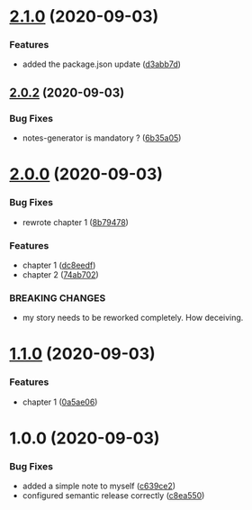 # [2.1.0](https://github.com/bchhun/my-wonderful-book/compare/v2.0.2...v2.1.0) (2020-09-03)


### Features

* added the package.json update ([d3abb7d](https://github.com/bchhun/my-wonderful-book/commit/d3abb7d7eeaeaabdff6f061f8c7d542fd8cf03c6))

## [2.0.2](https://github.com/bchhun/my-wonderful-book/compare/v2.0.1...v2.0.2) (2020-09-03)


### Bug Fixes

* notes-generator is mandatory ? ([6b35a05](https://github.com/bchhun/my-wonderful-book/commit/6b35a05e2322409e95b09448cb6b904aac5878b5))

# [2.0.0](https://github.com/bchhun/my-wonderful-book/compare/v1.0.0...v2.0.0) (2020-09-03)


### Bug Fixes

* rewrote chapter 1 ([8b79478](https://github.com/bchhun/my-wonderful-book/commit/8b79478b45477e89a95b703d43768a4f20de608f))


### Features

* chapter 1 ([dc8eedf](https://github.com/bchhun/my-wonderful-book/commit/dc8eedffae7ff24bd2e707b8ffc219ae79ff1e4e))
* chapter 2 ([74ab702](https://github.com/bchhun/my-wonderful-book/commit/74ab70285e8a8c64a3681e901ae426a67a6be307))


### BREAKING CHANGES

* my story needs to be reworked completely. How deceiving.

# [1.1.0](https://github.com/bchhun/my-wonderful-book/compare/v1.0.0...v1.1.0) (2020-09-03)


### Features

* chapter 1 ([0a5ae06](https://github.com/bchhun/my-wonderful-book/commit/0a5ae069213ad98f4b7da8447a9581958247dded))

# 1.0.0 (2020-09-03)


### Bug Fixes

* added a simple note to myself ([c639ce2](https://github.com/bchhun/my-wonderful-book/commit/c639ce21d508b8ad4046f3f54ceb4b95c5b6027c))
* configured semantic release correctly ([c8ea550](https://github.com/bchhun/my-wonderful-book/commit/c8ea550c915f3e5a2aa5b4a3bf06d93b92834f6c))
